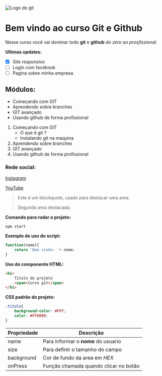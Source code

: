 ![Logo do git](https://git-scm.com/images/logo@2x.png)

# Bem vindo ao curso Git e Github
Nesse curso você vai dominar todo **git** e **github** _do zero ao prosfissional._

**Ultimas updates:**
- [x] Site responsivo
- [ ] Login com facebook
- [ ] Pagina sobre minha empresa

## Módulos:
* Começando com GIT
* Aprendendo sobre branches
* GIT avançado
* Usando github de forma profissional

1. Começando com GIT
    * O que é git ?
    * Instalando git na maquina
2. Aprendendo sobre branches
3. GIT avançado
4. Usando github de forma profissional

### Rede social:
[Instagram](https://instagram.com/sujeitoprogramador)

[YouTube](https://youtube.com/c/sujeitoprogramador)

>Este é um blockquote, usado para destacar uma area.
>
>Segunda area destacada.

**Comando para rodar o projeto:**

```
npm start
```
**Exemplo de uso do script:**
````js
function(name){
    return 'Bem vindo: '+ nome;
}
````
**Uso do componente HTML:**
````html
<h1>
    Titulo do projeto
    <span>Curso git</span>
</h1>    
````
**CSS padrão do projeto:**
````css
.titulo{
    background-color: #FFF;
    color: #FF0000;
}
````

Propriedade | Descrição
------------| ----------
name | Para informar o **nome** do usuario
size | Para definir o tamanho do campo
background | Cor de fundo da area em _HEX_
onPress | Função chamada quando clicar no botão